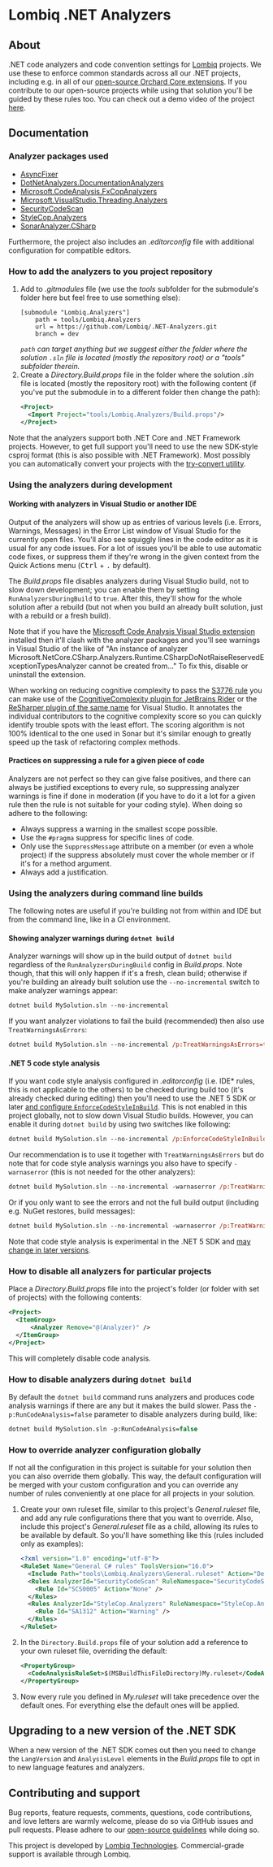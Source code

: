 # Lombiq .NET Analyzers



## About

.NET code analyzers and code convention settings for [Lombiq](https://lombiq.com) projects. We use these to enforce common standards across all our .NET projects, including e.g. in all of our [open-source Orchard Core extensions](https://github.com/Lombiq/Open-Source-Orchard-Core-Extensions). If you contribute to our open-source projects while using that solution you'll be guided by these rules too. You can check out a demo video of the project [here](https://www.youtube.com/watch?v=dtbGRi3Cezs).


## Documentation

### Analyzer packages used

- [AsyncFixer](https://www.nuget.org/packages/AsyncFixer)
- [DotNetAnalyzers.DocumentationAnalyzers](https://www.nuget.org/packages/DotNetAnalyzers.DocumentationAnalyzers/)
- [Microsoft.CodeAnalysis.FxCopAnalyzers](https://www.nuget.org/packages/Microsoft.CodeAnalysis.FxCopAnalyzers/)
- [Microsoft.VisualStudio.Threading.Analyzers](https://www.nuget.org/packages/microsoft.visualstudio.threading.analyzers)
- [SecurityCodeScan](https://www.nuget.org/packages/SecurityCodeScan/)
- [StyleCop.Analyzers](https://www.nuget.org/packages/StyleCop.Analyzers/)
- [SonarAnalyzer.CSharp](https://www.nuget.org/packages/SonarAnalyzer.CSharp/)

Furthermore, the project also includes an *.editorconfig* file with additional configuration for compatible editors.

### How to add the analyzers to you project repository

1. Add to *.gitmodules* file (we use the *tools* subfolder for the submodule's folder here but feel free to use something else):
   ```
   [submodule "Lombiq.Analyzers"]
       path = tools/Lombiq.Analyzers
       url = https://github.com/Lombiq/.NET-Analyzers.git
       branch = dev
   ```
   *`path` can target anything but we suggest either the folder where the solution `.sln` file is located (mostly the repository root) or a "tools" subfolder therein.*
2. Create a *Directory.Build.props* file in the folder where the solution *.sln* file is located (mostly the repository root) with the following content (if you've put the submodule in to a different folder then change the path):
   ```xml
   <Project>
     <Import Project="tools/Lombiq.Analyzers/Build.props"/>
   </Project>
   ```

Note that the analyzers support both .NET Core and .NET Framework projects. However, to get full support you'll need to use the new SDK-style csproj format (this is also possible with .NET Framework). Most possibly you can automatically convert your projects with the [try-convert utility](https://github.com/dotnet/try-convert).

### Using the analyzers during development

#### Working with analyzers in Visual Studio or another IDE

Output of the analyzers will show up as entries of various levels (i.e. Errors, Warnings, Messages) in the Error List window of Visual Studio for the currently open files. You'll also see squiggly lines in the code editor as it is usual for any code issues. For a lot of issues you'll be able to use automatic code fixes, or suppress them if they're wrong in the given context from the Quick Actions menu (<kbd>Ctrl</kbd> + <kbd>.</kbd> by default).

The *Build.props* file disables analyzers during Visual Studio build, not to slow down development; you can enable them by setting `RunAnalyzersDuringBuild` to `true`. After this, they'll show for the whole solution after a rebuild (but not when you build an already built solution, just with a rebuild or a fresh build).

Note that if you have the [Microsoft Code Analysis Visual Studio extension](https://docs.microsoft.com/en-us/visualstudio/code-quality/install-fxcop-analyzers#vsix) installed then it'll clash with the analyzer packages and you'll see warnings in Visual Studio of the like of "An instance of analyzer Microsoft.NetCore.CSharp.Analyzers.Runtime.CSharpDoNotRaiseReservedExceptionTypesAnalyzer cannot be created from..." To fix this, disable or uninstall the extension.

When working on reducing cognitive complexity to pass the [S3776 rule](https://rules.sonarsource.com/csharp/RSPEC-3776) you can make use of the [CognitiveComplexity plugin for JetBrains Rider](https://plugins.jetbrains.com/plugin/12024-cognitivecomplexity) or the [ReSharper plugin of the same name](https://plugins.jetbrains.com/plugin/12391-cognitivecomplexity) for Visual Studio. It annotates the individual contributors to the cognitive complexity score so you can quickly identify trouble spots with the least effort. The scoring algorithm is not 100% identical to the one used in Sonar but it's similar enough to greatly speed up the task of refactoring complex methods.

#### Practices on suppressing a rule for a given piece of code

Analyzers are not perfect so they can give false positives, and there can always be justified exceptions to every rule, so suppressing analyzer warnings is fine if done in moderation (if you have to do it a lot for a given rule then the rule is not suitable for your coding style). When doing so adhere to the following:

- Always suppress a warning in the smallest scope possible.
- Use the `#pragma` suppress for specific lines of code.
- Only use the `SuppressMessage` attribute on a member (or even a whole project) if the suppress absolutely must cover the whole member or if it's for a method argument.
- Always add a justification.

### Using the analyzers during command line builds

The following notes are useful if you're building not from within and IDE but from the command line, like in a CI environment.

#### Showing analyzer warnings during `dotnet build`

Analyzer warnings will show up in the build output of `dotnet build` regardless of the `RunAnalyzersDuringBuild` config in *Build.props*. Note though, that this will only happen if it's a fresh, clean build; otherwise if you're building an already built solution use the `--no-incremental` switch to make analyzer warnings appear:

```ps
dotnet build MySolution.sln --no-incremental
```

If you want analyzer violations to fail the build (recommended) then also use `TreatWarningsAsErrors`:

```ps
dotnet build MySolution.sln --no-incremental /p:TreatWarningsAsErrors=true
```

#### .NET 5 code style analysis

If you want code style analysis configured in *.editorconfig* (i.e. IDE* rules, this is not applicable to the others) to be checked during build too (it's already checked during editing) then you'll need to use the .NET 5 SDK or later [and configure `EnforceCodeStyleInBuild`](https://docs.microsoft.com/en-us/dotnet/fundamentals/code-analysis/overview#code-style-analysis). This is not enabled in this project globally, not to slow down Visual Studio builds. However, you can enable it during `dotnet build` by using two switches like following:

```ps
dotnet build MySolution.sln --no-incremental /p:EnforceCodeStyleInBuild=true /p:RunAnalyzersDuringBuild=true
```

Our recommendation is to use it together with `TreatWarningsAsErrors` but do note that for code style analysis warnings you also have to specify `-warnaserror` (this is not needed for the other analyzers):

```ps
dotnet build MySolution.sln --no-incremental -warnaserror /p:TreatWarningsAsErrors=true /p:EnforceCodeStyleInBuild=true /p:RunAnalyzersDuringBuild=true
```

Or if you only want to see the errors and not the full build output (including e.g. NuGet restores, build messages):

```ps
dotnet build MySolution.sln --no-incremental -warnaserror /p:TreatWarningsAsErrors=true /p:EnforceCodeStyleInBuild=true /p:RunAnalyzersDuringBuild=true -nologo -consoleLoggerParameters:NoSummary -verbosity:quiet
```

Note that code style analysis is experimental in the .NET 5 SDK and [may change in later versions](https://github.com/dotnet/roslyn/issues/49044).

### How to disable all analyzers for particular projects

Place a *Directory.Build.props* file into the project's folder (or folder with set of projects) with the following contents:

```xml
<Project>
  <ItemGroup> 
      <Analyzer Remove="@(Analyzer)" /> 
  </ItemGroup>
</Project>
```

This will completely disable code analysis.

### How to disable analyzers during `dotnet build`

By default the `dotnet build` command runs analyzers and produces code analysis warnings if there are any but it makes the build slower. Pass the `-p:RunCodeAnalysis=false` parameter to disable analyzers during build, like:

```ps
dotnet build MySolution.sln -p:RunCodeAnalysis=false
```

### How to override analyzer configuration globally

If not all the configuration in this project is suitable for your solution then you can also override them globally. This way, the default configuration will be merged with your custom configuration and you can override any number of rules conveniently at one place for all projects in your solution.

1. Create your own ruleset file, similar to this project's *General.ruleset* file, and add any rule configurations there that you want to override. Also, include this project's *General.ruleset* file as a child, allowing its rules to be available by default. So you'll have something like this (rules included only as examples):
    ```xml
    <?xml version="1.0" encoding="utf-8"?>
    <RuleSet Name="General C# rules" ToolsVersion="16.0">
      <Include Path="tools\Lombiq.Analyzers\General.ruleset" Action="Default" />
      <Rules AnalyzerId="SecurityCodeScan" RuleNamespace="SecurityCodeScan">
        <Rule Id="SCS0005" Action="None" />
      </Rules>
      <Rules AnalyzerId="StyleCop.Analyzers" RuleNamespace="StyleCop.Analyzers">
        <Rule Id="SA1312" Action="Warning" />
      </Rules>
    </RuleSet>
    ```
2. In the `Directory.Build.props` file of your solution add a reference to your own ruleset file, overriding the default:
    ```xml
    <PropertyGroup>
      <CodeAnalysisRuleSet>$(MSBuildThisFileDirectory)My.ruleset</CodeAnalysisRuleSet>
    </PropertyGroup>
    ```
3. Now every rule you defined in *My.ruleset* will take precedence over the default ones. For everything else the default ones will be applied.


## Upgrading to a new version of the .NET SDK

When a new version of the .NET SDK comes out then you need to change the `LangVersion` and `AnalysisLevel` elements in the *Build.props* file to opt in to new language features and analyzers.


## Contributing and support

Bug reports, feature requests, comments, questions, code contributions, and love letters are warmly welcome, please do so via GitHub issues and pull requests. Please adhere to our [open-source guidelines](https://lombiq.com/open-source-guidelines) while doing so.

This project is developed by [Lombiq Technologies](https://lombiq.com/). Commercial-grade support is available through Lombiq.
